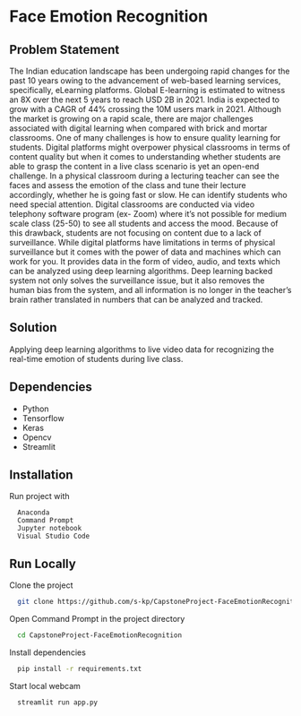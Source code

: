 # Face Emotion Recognition

## Problem Statement 
The Indian education landscape has been undergoing rapid changes for the past 10 years owing to the advancement of web-based learning services, specifically, eLearning platforms. Global E-learning is estimated to witness an 8X over the next 5 years to reach USD 2B in 2021. India is expected to grow with a CAGR of 44% crossing the 10M users mark in 2021. Although the market is growing on a rapid scale, there are major challenges associated with digital learning when compared with brick and mortar classrooms. One of many challenges is how to ensure quality learning for students. Digital platforms might overpower physical classrooms in terms of content quality but when it comes to understanding whether students are able to grasp the content in a live class scenario is yet an open-end challenge. In a physical classroom during a lecturing teacher can see the faces and assess the emotion of the class and tune their lecture accordingly, whether he is going fast or slow. He can identify students who need special attention. Digital classrooms are conducted via video telephony software program (ex- Zoom) where it’s not possible for medium scale class (25-50) to see all students and access the mood. Because of this drawback, students are not focusing on content due to a lack of surveillance. While digital platforms have limitations in terms of physical surveillance but it comes with the power of data and machines which can work for you. It provides data in the form of video, audio, and texts which can be analyzed using deep learning algorithms. Deep learning backed system not only solves the surveillance issue, but it also removes the human bias from the system, and all information is no longer in the teacher’s brain rather translated in numbers that can be analyzed and tracked.

## Solution
Applying deep learning algorithms to live video data for recognizing the real-time emotion of students during live class.

## Dependencies

- Python
- Tensorflow
- Keras
- Opencv
- Streamlit

## Installation

Run project with

```Software
  Anaconda
  Command Prompt
  Jupyter notebook
  Visual Studio Code
```
    
## Run Locally

Clone the project

```bash
  git clone https://github.com/s-kp/CapstoneProject-FaceEmotionRecognition.git
```

Open Command Prompt in the project directory
```bash
  cd CapstoneProject-FaceEmotionRecognition
```

Install dependencies

```bash
  pip install -r requirements.txt
```

Start local webcam

```bash
  streamlit run app.py
```


